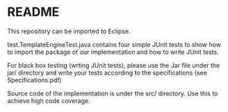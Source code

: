 # README

This repository can be imported to Eclipse.

test.TemplateEngineTest.java contains four simple JUnit tests to show how to import the package of our implementation and how to write JUnit tests. 

For black box testing (wrting JUnit tests), please use the Jar file under the jar/ directory and write your tests according to the specifications (see Specifications.pdf)

Source code of the implementation is under the src/ directory. Use this to achieve high code coverage.
